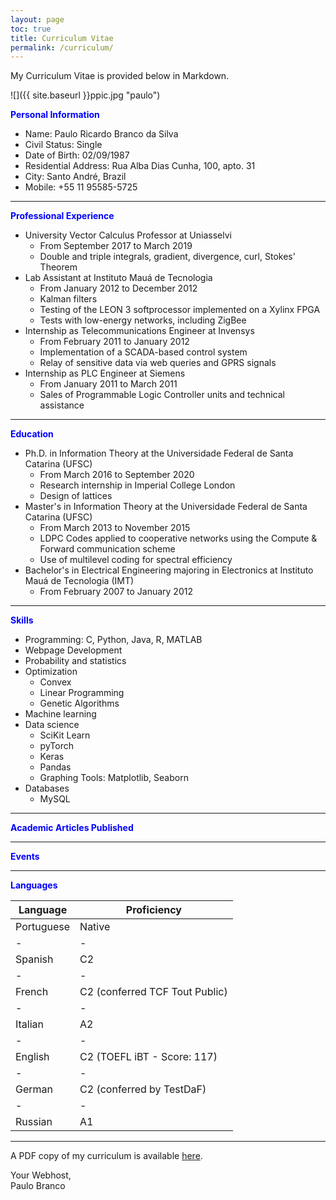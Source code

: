 ```yaml
---
layout: page
toc: true
title: Curriculum Vitae
permalink: /curriculum/
---
```


My Curriculum Vitae is provided below in Markdown.

![]({{ site.baseurl }}ppic.jpg "paulo")


<span style="color:blue">**Personal Information**</span>

* Name: Paulo Ricardo Branco da Silva
* Civil Status: Single
* Date of Birth: 02/09/1987
* Residential Address: Rua Alba Dias Cunha, 100, apto. 31
* City: Santo André, Brazil
* Mobile: +55 11 95585-5725

<hr>

<span style="color:blue">**Professional Experience**</span>

* University Vector Calculus Professor at Uniasselvi
  * From September 2017 to March 2019
  * Double and triple integrals, gradient, divergence, curl, Stokes' Theorem
* Lab Assistant at Instituto Mauá de Tecnologia
  * From January 2012 to December 2012
  * Kalman filters
  * Testing of the LEON 3 softprocessor implemented on a Xylinx FPGA
  * Tests with low-energy networks, including ZigBee
* Internship as Telecommunications Engineer at Invensys
  * From February 2011 to January 2012
  * Implementation of a SCADA-based control system
  * Relay of sensitive data via web queries and GPRS signals
* Internship as PLC Engineer at Siemens
  * From January 2011 to March 2011
  * Sales of Programmable Logic Controller units and technical assistance

<hr>

<span style="color:blue">**Education**</span>

* Ph.D. in Information Theory at the Universidade Federal de Santa Catarina (UFSC)
  * From March 2016 to September 2020
  * Research internship in Imperial College London
  * Design of lattices
* Master's in Information Theory at the Universidade Federal de Santa Catarina (UFSC)
  * From March 2013 to November 2015
  * LDPC Codes applied to cooperative networks using the Compute & Forward communication scheme
  * Use of multilevel coding for spectral efficiency
* Bachelor's in Electrical Engineering majoring in Electronics at Instituto Mauá de Tecnologia (IMT)
  * From February 2007 to January 2012

<hr>

<span style="color:blue">**Skills**</span>

* Programming: C, Python, Java, R, MATLAB
* Webpage Development
* Probability and statistics
* Optimization
  * Convex
  * Linear Programming
  * Genetic Algorithms
* Machine learning
* Data science
  * SciKit Learn
  * pyTorch
  * Keras
  * Pandas
  * Graphing Tools: Matplotlib, Seaborn
* Databases
  * MySQL

<hr>

<span style="color:blue">**Academic Articles Published**</span>

<hr>

<span style="color:blue">**Events**</span>

<hr>

<span style="color:blue">**Languages**</span>

| Language | Proficiency |
|-|-|
| Portuguese | Native |
|-|-|
| Spanish | C2 |
|-|-|
| French | C2 (conferred TCF Tout Public) |
|-|-|
| Italian | A2 |
|-|-|
| English | C2 (TOEFL iBT - Score: 117) |
|-|-|
| German | C2 (conferred by TestDaF)
|-|-|
| Russian | A1 |

<hr>

A PDF copy of my curriculum is available <a href="http:\\prbranco.com\_pages\docs\Paulo_Branco__s_CV.pdf">here</a>.

Your Webhost,  
Paulo Branco
